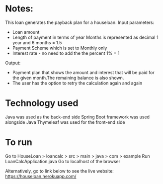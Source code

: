 # Notes:
This loan generates the payback plan for a houseloan. 
Input parameters:
- Loan amount
- Length of payment in terms of year
  Months is represented as decimal
  1 year and 6 months = 1.5
- Payment Scheme which is set to Monthly only
- Interest rate - no need to add the the percent
  1% = 1

Output:
- Payment plan that shows the amount 
  and interest that will be paid for the given month.The remaining balance is also shown.
- The user has the option to retry the 
  calculation again and again

# Technology used
Java was used as the back-end side
Spring Boot framework was used alongside Java
Thymeleaf was used for the front-end side

# To run
Go to HouseLoan > loancalc > src > main > java > com > example 
Run LoanCalcApplication.java
Go to localhost of the browser

Alternatively, go to link below to see the live website:
https://houseloan.herokuapp.com/